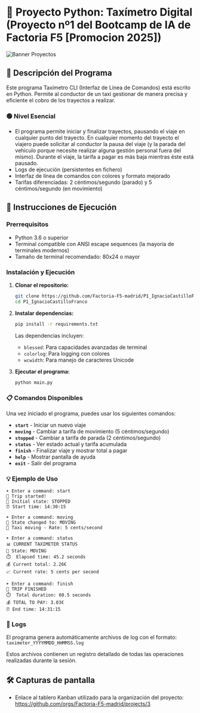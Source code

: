 # 🚕 Proyecto Python: Taxímetro Digital (Proyecto nº1 del Bootcamp de IA de Factoria F5 [Promocion 2025])

![Banner Proyectos](https://github.com/user-attachments/assets/bc6e34f7-4031-43dd-8cfc-805c935ba3c4)

## 📝 Descripción del Programa

Este programa Taxímetro CLI (Interfaz de Línea de Comandos) está escrito en Python. Permite al conductor de un taxi gestionar de manera precisa y eficiente el cobro de los trayectos a realizar. 

### 🟢 Nivel Esencial

- El programa permite iniciar y finalizar trayectos, pausando el viaje en cualquier punto del trayecto. En cualquier momento del trayecto el viajero puede solicitar al conductor la pausa del viaje (y la parada del vehículo porque necesite realizar alguna gestión personal fuera del mismo). Durante el viaje, la tarifa a pagar es más baja mientras éste está pausado.
- Logs de ejecución (persistentes en fichero)
- Interfaz de línea de comandos con colores y formato mejorado
- Tarifas diferenciadas: 2 céntimos/segundo (parado) y 5 céntimos/segundo (en movimiento)

## 🚀 Instrucciones de Ejecución

### Prerrequisitos
- Python 3.6 o superior
- Terminal compatible con ANSI escape sequences (la mayoría de terminales modernos)
- Tamaño de terminal recomendado: 80x24 o mayor

### Instalación y Ejecución

1. **Clonar el repositorio:**
   ```bash
   git clone https://github.com/Factoria-F5-madrid/P1_IgnacioCastilloFranco.git
   cd P1_IgnacioCastilloFranco
   ```

2. **Instalar dependencias:**
   ```bash
   pip install -r requirements.txt
   ```
   
   Las dependencias incluyen:
   - `blessed`: Para capacidades avanzadas de terminal
   - `colorlog`: Para logging con colores
   - `wcwidth`: Para manejo de caracteres Unicode

3. **Ejecutar el programa:**
   ```bash
   python main.py
   ```

### 📋 Comandos Disponibles

Una vez iniciado el programa, puedes usar los siguientes comandos:

- **`start`** - Iniciar un nuevo viaje
- **`moving`** - Cambiar a tarifa de movimiento (5 céntimos/segundo)
- **`stopped`** - Cambiar a tarifa de parada (2 céntimos/segundo)
- **`status`** - Ver estado actual y tarifa acumulada
- **`finish`** - Finalizar viaje y mostrar total a pagar
- **`help`** - Mostrar pantalla de ayuda
- **`exit`** - Salir del programa

### 💡 Ejemplo de Uso

```
➤ Enter a command: start
🚀 Trip started!
📍 Initial state: STOPPED
⏰ Start time: 14:30:15

➤ Enter a command: moving
🔄 State changed to: MOVING
🚗 Taxi moving - Rate: 5 cents/second

➤ Enter a command: status
📊 CURRENT TAXIMETER STATUS
🚦 State: MOVING
⏱️  Elapsed time: 45.2 seconds
💰 Current total: 2.26€
📈 Current rate: 5 cents per second

➤ Enter a command: finish
🏁 TRIP FINISHED
⏱️  Total duration: 60.5 seconds
💰 TOTAL TO PAY: 3.03€
⏰ End time: 14:31:15
```

### 📝 Logs

El programa genera automáticamente archivos de log con el formato:
`taximeter_YYYYMMDD_HHMMSS.log`

Estos archivos contienen un registro detallado de todas las operaciones realizadas durante la sesión.

## 🛠️ Capturas de pantalla

- Enlace al tablero Kanban utilizado para la organización del proyecto: https://github.com/orgs/Factoria-F5-madrid/projects/3
